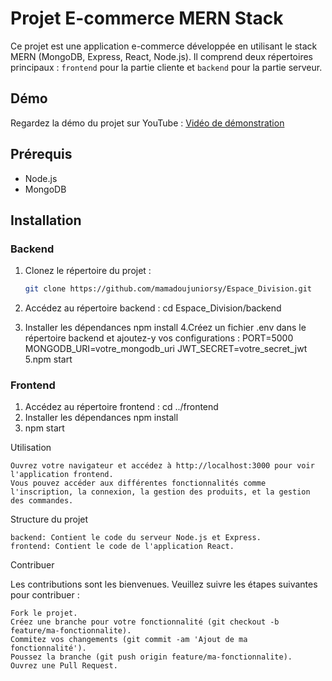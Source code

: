 # Projet E-commerce MERN Stack

Ce projet est une application e-commerce développée en utilisant le stack MERN (MongoDB, Express, React, Node.js). Il comprend deux répertoires principaux : `frontend` pour la partie cliente et `backend` pour la partie serveur.

## Démo

Regardez la démo du projet sur YouTube : [Vidéo de démonstration](https://youtu.be/Wj1fLQjmh8Y?si=T11OT5C6bC50Jkzo)

## Prérequis

- Node.js
- MongoDB

## Installation

### Backend

1. Clonez le répertoire du projet :

   ```bash
   git clone https://github.com/mamadoujuniorsy/Espace_Division.git
 2.  Accédez au répertoire backend :
    cd Espace_Division/backend
3. Installer les dépendances
   npm install
4.Créez un fichier .env dans le répertoire backend et ajoutez-y vos configurations :
   PORT=5000
   MONGODB_URI=votre_mongodb_uri
   JWT_SECRET=votre_secret_jwt
5.npm start

### Frontend
1. Accédez au répertoire frontend :
   cd ../frontend
2. Installer les dépendances
   npm install
3. npm start

Utilisation

    Ouvrez votre navigateur et accédez à http://localhost:3000 pour voir l'application frontend.
    Vous pouvez accéder aux différentes fonctionnalités comme l'inscription, la connexion, la gestion des produits, et la gestion des commandes.

Structure du projet

    backend: Contient le code du serveur Node.js et Express.
    frontend: Contient le code de l'application React.

Contribuer

Les contributions sont les bienvenues. Veuillez suivre les étapes suivantes pour contribuer :

    Fork le projet.
    Créez une branche pour votre fonctionnalité (git checkout -b feature/ma-fonctionnalite).
    Commitez vos changements (git commit -am 'Ajout de ma fonctionnalité').
    Poussez la branche (git push origin feature/ma-fonctionnalite).
    Ouvrez une Pull Request.




